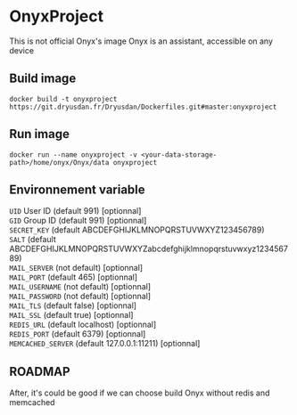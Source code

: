 # OnyxProject #
This is not official Onyx's image
Onyx is an assistant, accessible on any device

## Build image 
`docker build -t onyxproject https://git.dryusdan.fr/Dryusdan/Dockerfiles.git#master:onyxproject`

## Run image
`docker run --name onyxproject -v <your-data-storage-path>/home/onyx/Onyx/data onyxproject`

## Environnement variable 
`UID` User ID (default 991) [optionnal]  
`GID` Group ID (default 991) [optionnal]  
`SECRET_KEY` (default ABCDEFGHIJKLMNOPQRSTUVWXYZ123456789)  
`SALT` (default ABCDEFGHIJKLMNOPQRSTUVWXYZabcdefghijklmnopqrstuvwxyz123456789)  
`MAIL_SERVER` (not default) [optionnal]  
`MAIL_PORT` (default 465) [optionnal]  
`MAIL_USERNAME` (not default) [optionnal]  
`MAIL_PASSWORD` (not default) [optionnal]  
`MAIL_TLS` (default false) [optionnal]  
`MAIL_SSL` (default true) [optionnal]  
`REDIS_URL` (default localhost) [optionnal]  
`REDIS_PORT` (default 6379) [optionnal]  
`MEMCACHED_SERVER` (default 127.0.0.1:11211) [optionnal]  

## ROADMAP
After, it's could be good if we can choose build Onyx without redis and memcached